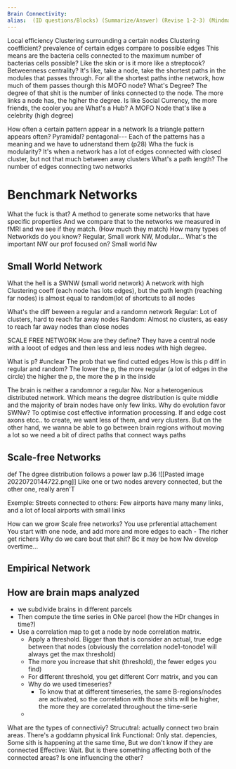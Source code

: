 ```yaml
---
Brain Connectivity: 
alias:  (ID questions/Blocks) (Summarize/Answer) (Revise 1-2-3) (Mindmap) 
---
```


Local efficiency
	Clustering surrounding a certain nodes
Clustering coefficient?
	prevalence of certain edges compare to possible edges
	This means are the bacteria cells connected to the maximum number of bacterias cells possible? Like the skin or is it more like a streptocok?
Betweenness centrality?
	It's like, take a node, take the shortest paths in the modules that passes through. For all the shortest paths inthe network, how much of them passes thourgh this MOFO node?
What's Degree?
	The degree of that shit is the number of links connected to the node. The more links a node has, the hgiher the degree. Is like Social Currency, the more friends, the cooler you are
What's a Hub?
	A MOFO Node that's like a celebrity (high degree)

How often a certain pattern appear in a network
	Is a triangle pattern appears often? Pyramidal? pentagonal---
	Each of the patterns has a meaning and we have to udnerstand them (p28)
Wha the fuck is modularity?
	It's when a network has a lot of edges connected with closed cluster, but not that much between away clusters
What's a path length?
	The number of edges connecting two networks
# Benchmark Networks
What the fuck is that?
	A method to generate some networks that have specific properties
	And we compare that to the networks we measured in fMRI 
	and we see if they match. (How much they match)
How many types of Networkds do you know?
	Regular, Small work NW, Modular...
What's the important NW our prof focused on?
	Small world Nw
## Small World Network
What the hell is a SWNW (small world network)
	A network with high Clustering coeff (each node has lots edges), but the path length (reaching far nodes) is almost equal to random(lot of shortcuts to all nodes

What's the diff beween a regular and a randomn network
	Regular: Lot of clusters, hard to reach far away nodes
	Random: Almost no clusters, as easy to reach far away nodes than close nodes


SCALE FREE NETWORK
How are they define?
	They have a central node with a looot of edges and then less and less nodes with high degree. 
	
What is p? #unclear
		The prob that we find cutted edges
How is this p diff in regular and random?
		The lower the p, the more regular (a lot of edges in the circle)
		the higher the p, the more the p in the inside

The brain is neither a randomnor a regular Nw. Nor a heterogenious distributed network. Which means the degree distribution is quite middle and the majority of brain nodes have only few links. 
Why do evolution favor SWNw?
	To optimise cost effective information processing. 
	If and edge cost axons etcc.. to create, we want less of them, and very clusters. But on the other hand, we wanna be able to go between brain regions without moving a lot so we need a bit of direct paths that connect ways paths

## Scale-free Networks
def
	The dgree distribution follows a power law p.36
	![[Pasted image 20220720144722.png]]
Like one or two nodes arevery connected, but the other one, really aren'T

Exemple: Streets connected to others: Few airports have many many links, and a lot of local airports with small links

How can we grow Scale free networks?
	You use prferential attachement
	You start with one node, and add more and more edges to each - The richer get richers
Why do we care bout that shit?
	Bc it may be how Nw develop overtime...

## Empirical Network
## How are brain maps analyzed
- we subdivide brains in different parcels
- Then compute the time series in ONe parcel (how the HDr changes in time?)
- Use a correlation map to get a node by node correlation matrix. 
	- Apply a threshold. Bigger than that is consider an actual, true edge between that nodes (obviously the correlation node1-tonode1 will always get the max threshold)
	- The more you increase that shit (threshold), the fewer edges you find)
	- For different threshold, you get different Corr matrix, and you can 
	- Why do we used timeseries?
		- To know that at different timeseries, the same B-regions/nodes are activated, so the correlation with those shits will be higher, the more they are correlated throughout the time-serie
	- 

What are the types of connectiviy?
	Strucutral: actually connect two brain areas. There's a goddamn physical link
	Functional: Only stat. depencies, Some sith is happening at the same time, But we don't know if they are connected
	Effective: Wait. But is there something affecting both of the connected areas? Is one influencing the other?